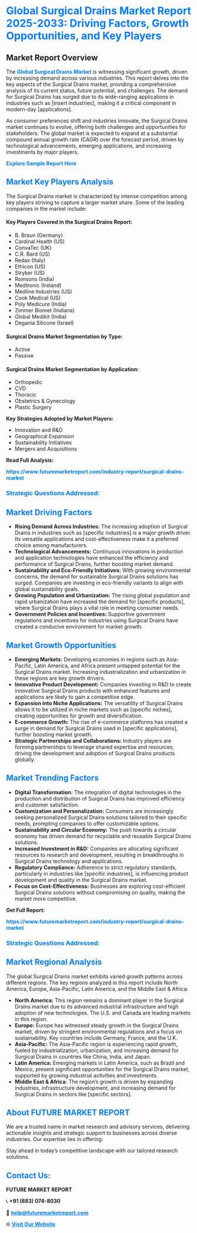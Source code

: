 <h1 style="color: #007BFF;">Global Surgical Drains Market Report 2025-2033: Driving Factors, Growth Opportunities, and Key Players</h1>

<section id="overview">
<h2>Market Report Overview</h2>
<p>The <a href="https://www.futuremarketreport.com/industry-report/surgical-drains-market" style="color: #007BFF; text-decoration: none;"><strong>Global Surgical Drains Market</strong></a> is witnessing significant growth, driven by increasing demand across various industries. This report delves into the key aspects of the Surgical Drains market, providing a comprehensive analysis of its current status, future potential, and challenges. The demand for Surgical Drains has surged due to its wide-ranging applications in industries such as [insert industries], making it a critical component in modern-day [applications].</p>
<p>As consumer preferences shift and industries innovate, the Surgical Drains market continues to evolve, offering both challenges and opportunities for stakeholders. The global market is expected to expand at a substantial compound annual growth rate (CAGR) over the forecast period, driven by technological advancements, emerging applications, and increasing investments by major players.</p>
</section>

<section id="overview">
<p><a href="https://www.futuremarketreport.com/request-sample/reportId=54051" style="color: #007BFF; text-decoration: none;"><strong>Explore Sample Report Here</strong></a></p>
</section>

<section id="key-players">
<h2 style="color: #007BFF;">Market Key Players Analysis</h2>
<p>The Surgical Drains market is characterized by intense competition among key players striving to capture a larger market share. Some of the leading companies in the market include:</p>
<h4>Key Players Covered in the Surgical Drains Report:</h4>
<ul><li>B. Braun (Germany)</li><li>Cardinal Health (US)</li><li>ConvaTec (UK)</li><li>C.R. Bard (US)</li><li>Redax (Italy)</li><li>Ethicon (US)</li><li>Stryker (US)</li><li>Romsons (India)</li><li>Medtronic (Ireland)</li><li>Medline Industries (US)</li><li>Cook Medical (US)</li><li>Poly Medicure (India)</li><li>Zimmer Biomet (Indiana)</li><li>Global Medikit (India)</li><li>Degania Silicone (Israel)</li></ul>
<h4>Surgical Drains Market Segmentation by Type:</h4>
<ul><li>Active</li><li>Passive</li></ul>

<h4>Surgical Drains Market Segmentation by Application:</h4>
<ul><li>Orthopedic</li><li>CVD</li><li>Thoracic</li><li>Obstetrics &amp; Gynecology</li><li>Plastic Surgery</li></ul>
<p><strong>Key Strategies Adopted by Market Players:</strong></p>
<ul>
<li>Innovation and R&D</li>
<li>Geographical Expansion</li>
<li>Sustainability Initiatives</li>
<li>Mergers and Acquisitions</li>
</ul>
</section>

<section>
<p><strong>Read Full Analysis: </strong></p><a href="https://www.futuremarketreport.com/industry-report/surgical-drains-market" style="color: #007BFF; text-decoration: none;"><strong>https://www.futuremarketreport.com/industry-report/surgical-drains-market</strong></a>
<h3 style="color: #007BFF;">Strategic Questions Addressed:</h3>
</section>

<section id="driving-factors">
<h2 style="color: #007BFF;">Market Driving Factors</h2>
<ul>
<li><strong>Rising Demand Across Industries:</strong> The increasing adoption of Surgical Drains in industries such as [specific industries] is a major growth driver. Its versatile applications and cost-effectiveness make it a preferred choice among manufacturers.</li>
<li><strong>Technological Advancements:</strong> Continuous innovations in production and application technologies have enhanced the efficiency and performance of Surgical Drains, further boosting market demand.</li>
<li><strong>Sustainability and Eco-Friendly Initiatives:</strong> With growing environmental concerns, the demand for sustainable Surgical Drains solutions has surged. Companies are investing in eco-friendly variants to align with global sustainability goals.</li>
<li><strong>Growing Population and Urbanization:</strong> The rising global population and rapid urbanization have increased the demand for [specific products], where Surgical Drains plays a vital role in meeting consumer needs.</li>
<li><strong>Government Policies and Incentives:</strong> Supportive government regulations and incentives for industries using Surgical Drains have created a conducive environment for market growth.</li>
</ul>
</section>

<section id="growth-opportunities">
<h2 style="color: #007BFF;">Market Growth Opportunities</h2>
<ul>
<li><strong>Emerging Markets:</strong> Developing economies in regions such as Asia-Pacific, Latin America, and Africa present untapped potential for the Surgical Drains market. Increasing industrialization and urbanization in these regions are key growth drivers.</li>
<li><strong>Innovative Product Development:</strong> Companies investing in R&D to create innovative Surgical Drains products with enhanced features and applications are likely to gain a competitive edge.</li>
<li><strong>Expansion into Niche Applications:</strong> The versatility of Surgical Drains allows it to be utilized in niche markets such as [specific niches], creating opportunities for growth and diversification.</li>
<li><strong>E-commerce Growth:</strong> The rise of e-commerce platforms has created a surge in demand for Surgical Drains used in [specific applications], further boosting market growth.</li>
<li><strong>Strategic Partnerships and Collaborations:</strong> Industry players are forming partnerships to leverage shared expertise and resources, driving the development and adoption of Surgical Drains products globally.</li>
</ul>
</section>

<section id="trending-factors">
<h2 style="color: #007BFF;">Market Trending Factors</h2>
<ul>
<li><strong>Digital Transformation:</strong> The integration of digital technologies in the production and distribution of Surgical Drains has improved efficiency and customer satisfaction.</li>
<li><strong>Customization and Personalization:</strong> Consumers are increasingly seeking personalized Surgical Drains solutions tailored to their specific needs, prompting companies to offer customizable options.</li>
<li><strong>Sustainability and Circular Economy:</strong> The push towards a circular economy has driven demand for recyclable and reusable Surgical Drains solutions.</li>
<li><strong>Increased Investment in R&D:</strong> Companies are allocating significant resources to research and development, resulting in breakthroughs in Surgical Drains technology and applications.</li>
<li><strong>Regulatory Compliance:</strong> Adherence to strict regulatory standards, particularly in industries like [specific industries], is influencing product development and quality in the Surgical Drains market.</li>
<li><strong>Focus on Cost-Effectiveness:</strong> Businesses are exploring cost-efficient Surgical Drains solutions without compromising on quality, making the market more competitive.</li>
</ul>
</section>

<section>
<p><strong>Get Full Report: </strong></p><a href="https://www.futuremarketreport.com/industry-report/surgical-drains-market" style="color: #007BFF; text-decoration: none;"><strong>https://www.futuremarketreport.com/industry-report/surgical-drains-market</strong></a>
<h3 style="color: #007BFF;">Strategic Questions Addressed:</h3>
</section>


<section id="regional-analysis">
<h2 style="color: #007BFF;">Market Regional Analysis</h2>
<p>The global Surgical Drains market exhibits varied growth patterns across different regions. The key regions analyzed in this report include North America, Europe, Asia-Pacific, Latin America, and the Middle East & Africa:</p>
<ul>
<li><strong>North America:</strong> This region remains a dominant player in the Surgical Drains market due to its advanced industrial infrastructure and high adoption of new technologies. The U.S. and Canada are leading markets in this region.</li>
<li><strong>Europe:</strong> Europe has witnessed steady growth in the Surgical Drains market, driven by stringent environmental regulations and a focus on sustainability. Key countries include Germany, France, and the U.K.</li>
<li><strong>Asia-Pacific:</strong> The Asia-Pacific region is experiencing rapid growth, fueled by industrialization, urbanization, and increasing demand for Surgical Drains in countries like China, India, and Japan.</li>
<li><strong>Latin America:</strong> Emerging markets in Latin America, such as Brazil and Mexico, present significant opportunities for the Surgical Drains market, supported by growing industrial activities and investments.</li>
<li><strong>Middle East & Africa:</strong> The region’s growth is driven by expanding industries, infrastructure development, and increasing demand for Surgical Drains in sectors like [specific sectors].</li>
</ul>
</section>

<footer>
<h2 style="color: #007BFF;">About FUTURE MARKET REPORT</h2>
<p>We are a trusted name in market research and advisory services, delivering actionable insights and strategic support to businesses across diverse industries. Our expertise lies in offering:</p>

<p>Stay ahead in today’s competitive landscape with our tailored research solutions.</p>

<h2 style="color: #007BFF;">Contact Us:</h2>
<p><strong>FUTURE MARKET REPORT</strong></p>
<p>📞 <strong>+91 (883) 074-8030</strong></p>
<p>📧 <strong><a href="mailto:help@futuremarketreport.com" style="color: #007BFF;">help@futuremarketreport.com</a></strong></p>
<p>🌐 <strong><a href="https://www.futuremarketreport.com/" style="color: #007BFF;">Visit Our Website</a></strong></p>
</footer>